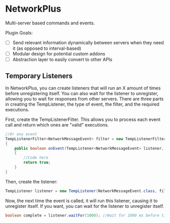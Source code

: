 NetworkPlus
======

Multi-server based commands and events.

Plugin Goals:
- [ ] Send relevant information dynamically between servers when they need it (as opposed to interval-based)
- [ ] Modular design for potential custom addons
- [ ] Abstraction layer to easily convert to other APIs

Temporary Listeners
------
In NetworkPlus, you can create listeners that will run an X amount of times before unregistering itself.
You can also wait for the listener to unregister, allowing you to wait for responses from other servers.
There are three parts in creating the TempListener, the type of event, the filter, and the required executions.

First, create the TempListenerFilter.
This allows you to process each event call and return which ones are "valid" executions.
```java
//Or any event
TempListenerFilter<NetworkMessageEvent> filter = new TempListenerFilter<>()
{
    public boolean onEvent(TempListener<NetworkMessageEvent> listener, NetworkMessageEvent event)
    {
        //Code here
        return true;
    }
}
```

Then, create the listener:
```java
TempListener listener = new TempListener(NetworkMessageEvent.class, filter); //Defaults to 1 execution
```

Now, the next time the event is called, it will run this listener, causing it to unregister itself.
If you want, you can wait for the listener to unregister itself.

```java
boolean complete = listener.waitFor(1000); //Wait for 1000 ms before timing out
```
